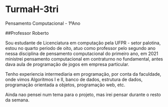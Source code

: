# TurmaH-3tri
Pensamento Computacional - 1ºAno 

##Professor Roberto

Sou estudante de Licenciatura em computação pela UFPR - setor palotina, estou no quarto periodo de oito, atuo como professor pelo segundo ano nessa disciplina de pensamento computacional do primeiro ano, em 2021 ministrei pensamento computacional em contraturno no fundamental, antes dava aula de programação de jogos em empresa particular.

Tenho experiencia intermediaria em programação, por conta da faculdade, onde vimos Algoritmos I e II, banco de dados, estrutura de dados, programação orientada a objetos, programação web, etc.

Ainda nao pensei num tema para o projeto, mas irei pensar durante o resto da semana.
